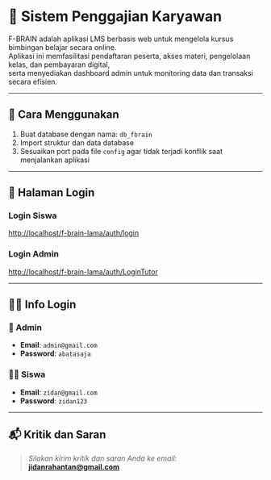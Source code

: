 # 📘 Sistem Penggajian Karyawan

F-BRAIN adalah aplikasi LMS berbasis web untuk mengelola kursus bimbingan belajar secara online.  
Aplikasi ini memfasilitasi pendaftaran peserta, akses materi, pengelolaan kelas, dan pembayaran digital,  
serta menyediakan dashboard admin untuk monitoring data dan transaksi secara efisien.

---

## 🚀 Cara Menggunakan

1. Buat database dengan nama: `db_fbrain`
2. Import struktur dan data database
3. Sesuaikan port pada file `config` agar tidak terjadi konflik saat menjalankan aplikasi

---

## 🔐 Halaman Login

### Login Siswa

[http://localhost/f-brain-lama/auth/login](http://localhost/f-brain-lama/auth/login)

### Login Admin

[http://localhost/f-brain-lama/auth/LoginTutor](http://localhost/f-brain-lama/auth/LoginTutor)

---

## 🧑‍💼 Info Login

### 🔑 Admin

- **Email**: `admin@gmail.com`
- **Password**: `abatasaja`

### 👨‍🎓 Siswa

- **Email**: `zidan@gmail.com`
- **Password**: `zidan123`

---

## 📬 Kritik dan Saran

> _Silakan kirim kritik dan saran Anda ke email:_  
> **jidanrahantan@gmail.com**


